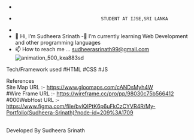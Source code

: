 - 
-                                     STUDENT AT IJSE,SRI LANKA
- 
- 👋 Hi, I’m Sudheera Srinath
-🌱 I’m currently learning Web Development and other programming languages
- 📫 How to reach me ... sudheerasrinath99@gmail.com
![animation_500_kxa883sd](https://user-images.githubusercontent.com/104410190/187043344-f288be0b-6e1e-400b-bbff-c898ddb0d117.gif)
<!---
sudheerasrinath/sudheerasrinath is a ✨ special ✨ repository because its `README.md` (this file) appears on your GitHub profile.
You can click the Preview link to take a look at your changes.
--->

Tech/Framework used
#HTML
#CSS
#JS

References <br>
Site Map URL :- https://www.gloomaps.com/cANDsMyh4W <br>
#Wire Frame URL :- https://wireframe.cc/pro/pp/98030c75b566412 <br>
#000WebHost URL :- https://www.figma.com/file/bvIQIPtK6p6uFkCzCYVR4R/My-Portfolio(Sudheera-Srinath)?node-id=209%3A1709 <br><br>

Developed By Sudheera Srinath
